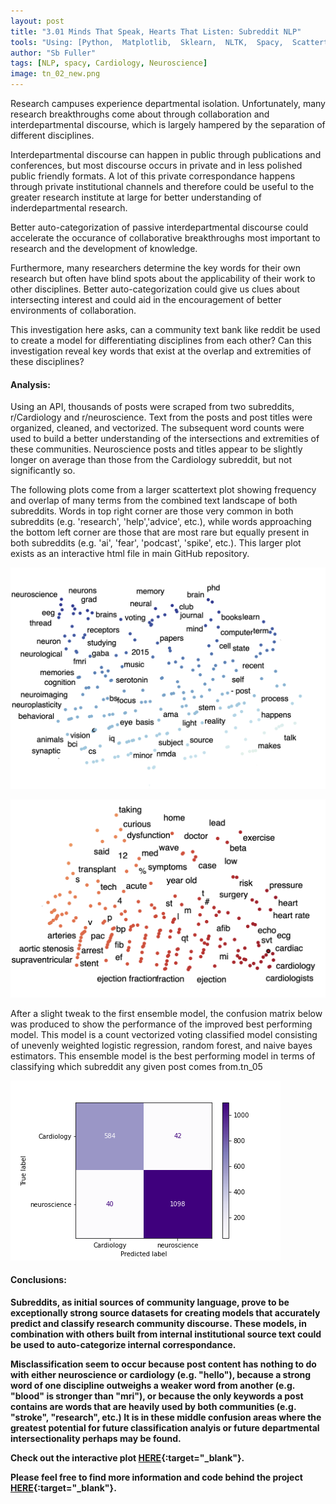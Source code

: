 ```yaml
---
layout: post
title: "3.01 Minds That Speak, Hearts That Listen: Subreddit NLP"
tools: "Using: [Python,  Matplotlib,  Sklearn,  NLTK,  Spacy,  Scattertext]"
author: "Sb Fuller"
tags: [NLP, spacy, Cardiology, Neuroscience]
image: tn_02_new.png
---
```


Research campuses experience departmental isolation. Unfortunately, many research breakthroughs come about through collaboration and interdepartmental discourse, which is largely hampered by the separation of different disciplines.

Interdepartmental discourse can happen in public through publications and conferences, but most discourse occurs in private and in less polished public friendly formats. A lot of this private correspondance happens through private institutional channels and therefore could be useful to the greater research institute at large for better understanding of inderdepartmental research.

Better auto-categorization of passive interdepartmental discourse could accelerate the occurance of collaborative breakthroughs most important to research and the development of knowledge.

Furthermore, many researchers determine the key words for their own research but often have blind spots about the applicability of their work to other disciplines. Better auto-categorization could give us clues about intersecting interest and could aid in the encouragement of better environments of collaboration.

This investigation here asks, can a community text bank like reddit be used to create a model for differentiating disciplines from each other? Can this investigation reveal key words that exist at the overlap and extremities of these disciplines?

#### <strong>Analysis:</strong>

Using an API, thousands of posts were scraped from two subreddits, r/Cardiology and r/neuroscience. Text from the posts and post titles were organized, cleaned, and vectorized. The subsequent word counts were used to build a better understanding of the intersections and extremities of these communities. Neuroscience posts and titles appear to be slightly longer on average than those from the Cardiology subreddit, but not significantly so.

The following plots come from a larger scattertext plot showing frequency and overlap of many terms from the combined text landscape of both subreddits. Words in top right corner are those very common in both subreddits (e.g. 'research', 'help','advice', etc.), while words approaching the bottom left corner are those that are most rare but equally present in both subreddits (e.g. 'ai', 'fear', 'podcast', 'spike', etc.). This larger plot exists as an interactive html file in main GitHub repository.

![ ](./assets/img/zoom01.png)

![ ](./assets/img/zoom02.png)

After a slight tweak to the first ensemble model, the confusion matrix below was produced to show the performance of the improved best performing model. This model is a count vectorized voting classified model consisting of unevenly weighted logistic regression, random forest, and naive bayes estimators. This ensemble model is the best performing model in terms of classifying which subreddit any given post comes from.tn_05

![ ](./assets/img/best_cmd.png)


#### <strong>Conclusions:<strong>

Subreddits, as initial sources of community language, prove to be exceptionally strong source datasets for creating models that accurately predict and classify research community discourse. These models, in combination with others built from internal institutional source text could be used to auto-categorize internal correspondance.

Misclassification seem to occur because post content has nothing to do with either neuroscience or cardiology (e.g. "hello"), because a strong word of one discipline outweighs a weaker word from another (e.g. "blood" is stronger than "mri"), or because the only keywords a post contains are words that are heavily used by both communities (e.g. "stroke", "research", etc.) It is in these middle confusion areas where the greatest potential for future classification analyis or future departmental intersectionality perhaps may be found.

Check out the interactive plot [HERE](https://sbfullerstudio.github.io/Minds_That_Speak_Hearts_That_Listen/Subreddit-Visualization.html){:target="_blank"}.


Please feel free to find more information and code behind the project [HERE](https://github.com/sbfullerstudio/Minds_That_Speak_Hearts_That_Listen){:target="_blank"}.


